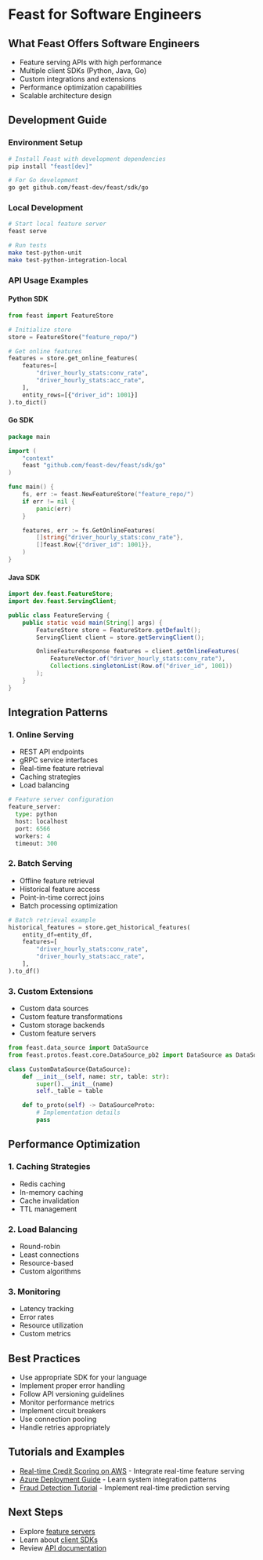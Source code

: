 # Feast for Software Engineers

## What Feast Offers Software Engineers
- Feature serving APIs with high performance
- Multiple client SDKs (Python, Java, Go)
- Custom integrations and extensions
- Performance optimization capabilities
- Scalable architecture design

## Development Guide

### Environment Setup
```bash
# Install Feast with development dependencies
pip install "feast[dev]"

# For Go development
go get github.com/feast-dev/feast/sdk/go
```

### Local Development
```bash
# Start local feature server
feast serve

# Run tests
make test-python-unit
make test-python-integration-local
```

### API Usage Examples

#### Python SDK
```python
from feast import FeatureStore

# Initialize store
store = FeatureStore("feature_repo/")

# Get online features
features = store.get_online_features(
    features=[
        "driver_hourly_stats:conv_rate",
        "driver_hourly_stats:acc_rate",
    ],
    entity_rows=[{"driver_id": 1001}]
).to_dict()
```

#### Go SDK
```go
package main

import (
    "context"
    feast "github.com/feast-dev/feast/sdk/go"
)

func main() {
    fs, err := feast.NewFeatureStore("feature_repo/")
    if err != nil {
        panic(err)
    }

    features, err := fs.GetOnlineFeatures(
        []string{"driver_hourly_stats:conv_rate"},
        []feast.Row{{"driver_id": 1001}},
    )
}
```

#### Java SDK
```java
import dev.feast.FeatureStore;
import dev.feast.ServingClient;

public class FeatureServing {
    public static void main(String[] args) {
        FeatureStore store = FeatureStore.getDefault();
        ServingClient client = store.getServingClient();

        OnlineFeatureResponse features = client.getOnlineFeatures(
            FeatureVector.of("driver_hourly_stats:conv_rate"),
            Collections.singletonList(Row.of("driver_id", 1001))
        );
    }
}
```

## Integration Patterns

### 1. Online Serving
- REST API endpoints
- gRPC service interfaces
- Real-time feature retrieval
- Caching strategies
- Load balancing

```python
# Feature server configuration
feature_server:
  type: python
  host: localhost
  port: 6566
  workers: 4
  timeout: 300
```

### 2. Batch Serving
- Offline feature retrieval
- Historical feature access
- Point-in-time correct joins
- Batch processing optimization

```python
# Batch retrieval example
historical_features = store.get_historical_features(
    entity_df=entity_df,
    features=[
        "driver_hourly_stats:conv_rate",
        "driver_hourly_stats:acc_rate",
    ],
).to_df()
```

### 3. Custom Extensions
- Custom data sources
- Custom feature transformations
- Custom storage backends
- Custom feature servers

```python
from feast.data_source import DataSource
from feast.protos.feast.core.DataSource_pb2 import DataSource as DataSourceProto

class CustomDataSource(DataSource):
    def __init__(self, name: str, table: str):
        super().__init__(name)
        self._table = table

    def to_proto(self) -> DataSourceProto:
        # Implementation details
        pass
```

## Performance Optimization

### 1. Caching Strategies
- Redis caching
- In-memory caching
- Cache invalidation
- TTL management

### 2. Load Balancing
- Round-robin
- Least connections
- Resource-based
- Custom algorithms

### 3. Monitoring
- Latency tracking
- Error rates
- Resource utilization
- Custom metrics

## Best Practices
- Use appropriate SDK for your language
- Implement proper error handling
- Follow API versioning guidelines
- Monitor performance metrics
- Implement circuit breakers
- Use connection pooling
- Handle retries appropriately

## Tutorials and Examples
- [Real-time Credit Scoring on AWS](../tutorials/tutorials-overview/real-time-credit-scoring-on-aws.md) - Integrate real-time feature serving
- [Azure Deployment Guide](../tutorials/azure/README.md) - Learn system integration patterns
- [Fraud Detection Tutorial](../tutorials/tutorials-overview/fraud-detection.md) - Implement real-time prediction serving

## Next Steps
- Explore [feature servers](../reference/feature-servers/README.md)
- Learn about [client SDKs](../reference/client-libraries.md)
- Review [API documentation](../reference/api.md)
